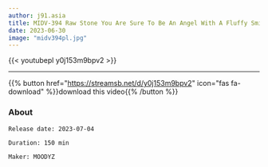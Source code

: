 ```yaml
---
author: j91.asia
title: MIDV-394 Raw Stone You Are Sure To Be An Angel With A Fluffy Smile And A Shy Kansai Dialect
date: 2023-06-30
image: "midv394pl.jpg"
---
```



{{< youtubepl y0j153m9bpv2 >}}
___

{{% button href="https://streamsb.net/d/y0j153m9bpv2" icon="fas fa-download" %}}download this video{{% /button %}}
### About

`Release date: 2023-07-04`

`Duration: 150 min`

`Maker:	MOODYZ`